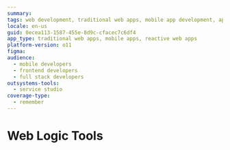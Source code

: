 ```yaml
---
summary:
tags: web development, traditional web apps, mobile app development, app design, outsystems platform
locale: en-us
guid: 0ecea113-1587-455e-8d9c-cfacec7c6df4
app_type: traditional web apps, mobile apps, reactive web apps
platform-version: o11
figma:
audience:
  - mobile developers
  - frontend developers
  - full stack developers
outsystems-tools:
  - service studio
coverage-type:
  - remember
---
```


# Web Logic Tools
